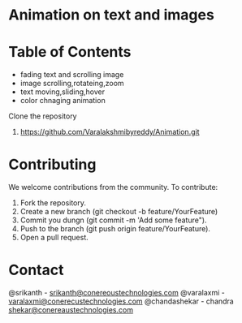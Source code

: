 # Animation on text and images


# Table of Contents

- fading text and scrolling image
- image scrolling,rotateing,zoom
- text moving,sliding,hover
- color chnaging animation

Clone the repository 
1. https://github.com/Varalakshmibyreddy/Animation.git


# Contributing 

We welcome contributions from the community. To contribute: 
1. Fork the repository. 
2. Create a new branch (git checkout -b feature/YourFeature) 
3. Commit you dungn (git commit -m 'Add some feature"). 
4. Push to the branch (git push origin feature/YourFeature). 
5. Open a pull request. 

# Contact

@srikanth - srikanth@conereoustechnologies.com @varalaxmi - varalaxmi@conerecustechnologies.com @chandashekar - chandra shekar@conereaustechnologies.com